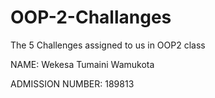 # OOP-2-Challanges
The 5 Challenges assigned to us in OOP2 class

NAME: Wekesa Tumaini Wamukota

ADMISSION NUMBER: 189813
